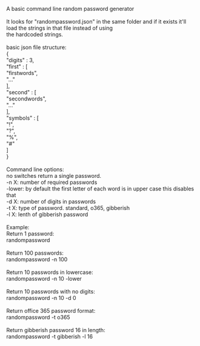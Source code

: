 A basic command line random password generator<br />
<br />
It looks for "randompassword.json" in the same folder and if it exists it'll load the strings in that file instead of using<br />
the hardcoded strings.<br />
<br />
basic json file structure:<br />
{<br />
	"digits" : 3,<br />
	"first" : [<br />
		"firstwords",<br />
		"..."<br />
	],<br />
	"second" : [<br />
		"secondwords",<br />
		"..."<br />
	],<br />
	"symbols" : [<br />
		"!",<br />
		"?",<br />
		"%",<br />
		"#"<br />
	]<br />
}<br />
<br />
Command line options:<br />
no switches return a single password.<br />
-n X: number of required passwords<br />
-lower: by default the first letter of each word is in upper case this disables that<br />
-d X: number of digits in passwords<br />
-t X: type of password. standard, o365, gibberish<br />
-l X: lenth of gibberish password<br />
<br />
Example:<br />
Return 1 password:<br />
	randompassword<br />
<br />
Return 100 passwords:<br />
	randompassword -n 100<br />
	<br />
Return 10 passwords in lowercase:<br />
	randompassword -n 10 -lower<br />
	<br />
Return 10 passwords with no digits:<br />
	randompassword -n 10 -d 0<br />
	<br />
Return office 365 password format:<br />
	randompassword -t o365<br />
	<br />
Return gibberish password 16 in length:<br />
	randompassword -t gibberish -l 16<br />
